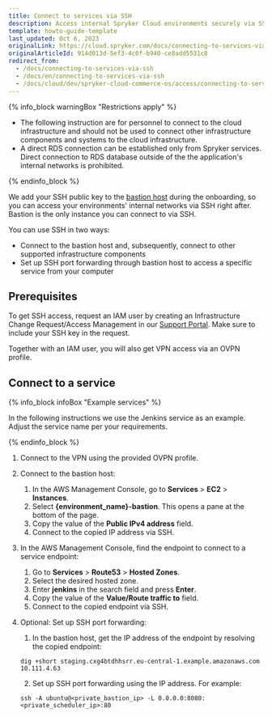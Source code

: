```yaml
---
title: Connect to services via SSH
description: Access internal Spryker Cloud environments securely via SSH, with onboarding steps for connecting through the bastion host to manage your cloud resources.
template: howto-guide-template
last_updated: Oct 6, 2023
originalLink: https://cloud.spryker.com/docs/connecting-to-services-via-ssh
originalArticleId: 914d013d-5ef3-4c0f-b940-ce8add5531c8
redirect_from:
  - /docs/connecting-to-services-via-ssh
  - /docs/en/connecting-to-services-via-ssh
  - /docs/cloud/dev/spryker-cloud-commerce-os/access/connecting-to-services-via-ssh.html
---
```


{% info_block warningBox "Restrictions apply" %}

* The following instruction are for personnel to connect to the cloud infrastructure and should not be used to connect other infrastructure components and systems to the cloud infrastructure.
* A direct RDS connection can be established only from Spryker services. Direct connection to RDS database outside of the the application's internal networks is prohibited.

{% endinfo_block %}

We add your SSH public key to the [bastion host](https://docs.aws.amazon.com/managedservices/latest/userguide/using-bastions.html) during the onboarding, so you can access your environments' internal networks via SSH right after. Bastion is the only instance you can connect to via SSH.

You can use SSH in two ways:

* Connect to the bastion host and, subsequently, connect to other supported infrastructure components
* Set up SSH port forwarding through bastion host to access a specific service from your computer


## Prerequisites

To get SSH access, request an IAM user by creating an Infrastructure Change Request/Access Management in our [Support Portal](https://support.spryker.com/s/case-funnel-problem). Make sure to include your SSH key in the request.

Together with an IAM user, you will also get VPN access via an OVPN profile.


## Connect to a service

{% info_block infoBox "Example services" %}

In the following instructions we use the Jenkins service as an example. Adjust the service name per your requirements.

{% endinfo_block %}


1. Connect to the VPN using the provided OVPN profile.
2. Connect to the bastion host:
    1. In the AWS Management Console, go to **Services** > **EC2** > **Instances**.
    2. Select **{environment_name}-bastion**.
        This opens a pane at the bottom of the page.
    3. Copy the value of the **Public IPv4 address** field.
    4. Connect to the copied IP address via SSH.
3. In the AWS Management Console, find the endpoint to connect to a service endpoint:
    1. Go to **Services** > **Route53** > **Hosted Zones**.
    2. Select the desired hosted zone.
    3. Enter **jenkins** in the search field and press **Enter**.
    4. Copy the value of the **Value/Route traffic to** field.
    5. Connect to the copied endpoint via SSH.
5. Optional: Set up SSH port forwarding:
    1. In the bastion host, get the IP address of the endpoint by resolving the copied endpoint:

    ```shell
    dig +short staging.cxg4btdhhsrr.eu-central-1.example.amazonaws.com
    10.111.4.63
    ```

    2. Set up SSH port forwarding using the IP address. For example:

    ```shell
    ssh -A ubuntu@<private_bastion_ip> -L 0.0.0.0:8080:<private_scheduler_ip>:80
    ```








































